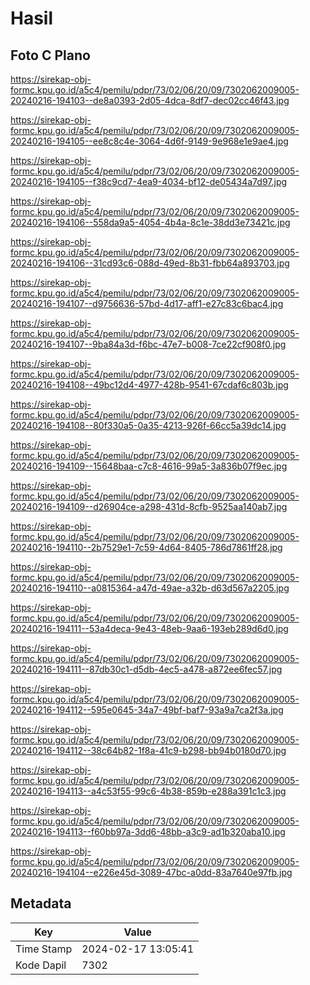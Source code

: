 # Hasil

## Foto C Plano

https://sirekap-obj-formc.kpu.go.id/a5c4/pemilu/pdpr/73/02/06/20/09/7302062009005-20240216-194103--de8a0393-2d05-4dca-8df7-dec02cc46f43.jpg

https://sirekap-obj-formc.kpu.go.id/a5c4/pemilu/pdpr/73/02/06/20/09/7302062009005-20240216-194105--ee8c8c4e-3064-4d6f-9149-9e968e1e9ae4.jpg

https://sirekap-obj-formc.kpu.go.id/a5c4/pemilu/pdpr/73/02/06/20/09/7302062009005-20240216-194105--f38c9cd7-4ea9-4034-bf12-de05434a7d97.jpg

https://sirekap-obj-formc.kpu.go.id/a5c4/pemilu/pdpr/73/02/06/20/09/7302062009005-20240216-194106--558da9a5-4054-4b4a-8c1e-38dd3e73421c.jpg

https://sirekap-obj-formc.kpu.go.id/a5c4/pemilu/pdpr/73/02/06/20/09/7302062009005-20240216-194106--31cd93c6-088d-49ed-8b31-fbb64a893703.jpg

https://sirekap-obj-formc.kpu.go.id/a5c4/pemilu/pdpr/73/02/06/20/09/7302062009005-20240216-194107--d9756636-57bd-4d17-aff1-e27c83c6bac4.jpg

https://sirekap-obj-formc.kpu.go.id/a5c4/pemilu/pdpr/73/02/06/20/09/7302062009005-20240216-194107--9ba84a3d-f6bc-47e7-b008-7ce22cf908f0.jpg

https://sirekap-obj-formc.kpu.go.id/a5c4/pemilu/pdpr/73/02/06/20/09/7302062009005-20240216-194108--49bc12d4-4977-428b-9541-67cdaf6c803b.jpg

https://sirekap-obj-formc.kpu.go.id/a5c4/pemilu/pdpr/73/02/06/20/09/7302062009005-20240216-194108--80f330a5-0a35-4213-926f-66cc5a39dc14.jpg

https://sirekap-obj-formc.kpu.go.id/a5c4/pemilu/pdpr/73/02/06/20/09/7302062009005-20240216-194109--15648baa-c7c8-4616-99a5-3a836b07f9ec.jpg

https://sirekap-obj-formc.kpu.go.id/a5c4/pemilu/pdpr/73/02/06/20/09/7302062009005-20240216-194109--d26904ce-a298-431d-8cfb-9525aa140ab7.jpg

https://sirekap-obj-formc.kpu.go.id/a5c4/pemilu/pdpr/73/02/06/20/09/7302062009005-20240216-194110--2b7529e1-7c59-4d64-8405-786d7861ff28.jpg

https://sirekap-obj-formc.kpu.go.id/a5c4/pemilu/pdpr/73/02/06/20/09/7302062009005-20240216-194110--a0815364-a47d-49ae-a32b-d63d567a2205.jpg

https://sirekap-obj-formc.kpu.go.id/a5c4/pemilu/pdpr/73/02/06/20/09/7302062009005-20240216-194111--53a4deca-9e43-48eb-9aa6-193eb289d6d0.jpg

https://sirekap-obj-formc.kpu.go.id/a5c4/pemilu/pdpr/73/02/06/20/09/7302062009005-20240216-194111--87db30c1-d5db-4ec5-a478-a872ee6fec57.jpg

https://sirekap-obj-formc.kpu.go.id/a5c4/pemilu/pdpr/73/02/06/20/09/7302062009005-20240216-194112--595e0645-34a7-49bf-baf7-93a9a7ca2f3a.jpg

https://sirekap-obj-formc.kpu.go.id/a5c4/pemilu/pdpr/73/02/06/20/09/7302062009005-20240216-194112--38c64b82-1f8a-41c9-b298-bb94b0180d70.jpg

https://sirekap-obj-formc.kpu.go.id/a5c4/pemilu/pdpr/73/02/06/20/09/7302062009005-20240216-194113--a4c53f55-99c6-4b38-859b-e288a391c1c3.jpg

https://sirekap-obj-formc.kpu.go.id/a5c4/pemilu/pdpr/73/02/06/20/09/7302062009005-20240216-194113--f60bb97a-3dd6-48bb-a3c9-ad1b320aba10.jpg

https://sirekap-obj-formc.kpu.go.id/a5c4/pemilu/pdpr/73/02/06/20/09/7302062009005-20240216-194104--e226e45d-3089-47bc-a0dd-83a7640e97fb.jpg


## Metadata

| Key        | Value               |
| ---------- | ------------------- |
| Time Stamp | 2024-02-17 13:05:41 |
| Kode Dapil | 7302                |



